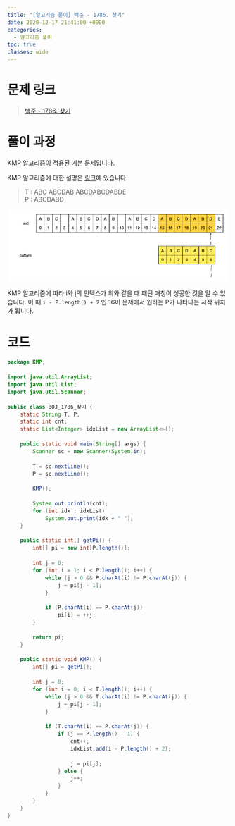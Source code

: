 ```yaml
---
title: "[알고리즘 풀이] 백준 - 1786. 찾기"
date: 2020-12-17 21:41:00 +0900
categories:
  - 알고리즘 풀이
toc: true
classes: wide
---
```


# 문제 링크

> [백준 - 1786. 찾기](https://www.acmicpc.net/problem/1786)

# 풀이 과정

KMP 알고리즘이 적용된 기본 문제입니다.

KMP 알고리즘에 대한 설명은 [링크](http://ddb8036631.github.io/알고리즘/KMP1)에 있습니다.

> T : ABC ABCDAB ABCDABCDABDE  
> P : ABCDABD

![/assets/images/백준_1786_찾기.png](/assets/images/백준_1786_찾기.png)

KMP 알고리즘에 따라 i와 j의 인덱스가 위와 같을 때 패턴 매칭이 성공한 것을 알 수 있습니다. 이 때 `i - P.length() + 2` 인 16이 문제에서 원하는 P가 나타나는 시작 위치가 됩니다.

# 코드

```java
package KMP;

import java.util.ArrayList;
import java.util.List;
import java.util.Scanner;

public class BOJ_1786_찾기 {
    static String T, P;
    static int cnt;
    static List<Integer> idxList = new ArrayList<>();

    public static void main(String[] args) {
        Scanner sc = new Scanner(System.in);

        T = sc.nextLine();
        P = sc.nextLine();

        KMP();

        System.out.println(cnt);
        for (int idx : idxList)
            System.out.print(idx + " ");
    }

    public static int[] getPi() {
        int[] pi = new int[P.length()];

        int j = 0;
        for (int i = 1; i < P.length(); i++) {
            while (j > 0 && P.charAt(i) != P.charAt(j)) {
                j = pi[j - 1];
            }

            if (P.charAt(i) == P.charAt(j))
                pi[i] = ++j;
        }

        return pi;
    }

    public static void KMP() {
        int[] pi = getPi();

        int j = 0;
        for (int i = 0; i < T.length(); i++) {
            while (j > 0 && T.charAt(i) != P.charAt(j)) {
                j = pi[j - 1];
            }

            if (T.charAt(i) == P.charAt(j)) {
                if (j == P.length() - 1) {
                    cnt++;
                    idxList.add(i - P.length() + 2);

                    j = pi[j];
                } else {
                    j++;
                }
            }
        }
    }
}
```
